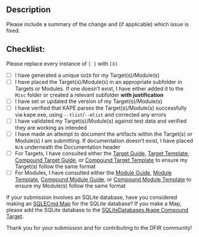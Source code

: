 ## Description

Please include a summary of the change and (if applicable) which issue is fixed.

## Checklist:
Please replace every instance of `[ ]` with `[X]`

- [ ] I have generated a unique `GUID` for my Target(s)/Module(s)
- [ ] I have placed the Target(s)/Module(s) in an appropriate subfolder in Targets or Modules. If one doesn't exist, I have either added it to the `Misc` folder or created a relevant subfolder **with justification**
- [ ] I have set or updated the version of my Target(s)/Module(s)
- [ ] I have verified that KAPE parses the Target(s)/Module(s) successfully via kape.exe, using `--tlist`/`--mlist` and corrected any errors 
- [ ] I have validated my Target(s)/Module(s) against test data and verified they are working as intended
- [ ] I have made an attempt to document the artifacts within the Target(s) or Module(s) I am submitting. If documentation doesn't exist, I have placed `N/A` underneath the Documentation header
- [ ] For Targets, I have consulted either the [Target Guide](https://github.com/EricZimmerman/KapeFiles/blob/master/Targets/TargetGuide.guide), [Target Template](https://github.com/EricZimmerman/KapeFiles/blob/master/Targets/TargetTemplate.template), [Compound Target Guide](https://github.com/EricZimmerman/KapeFiles/blob/master/Targets/CompoundTargetGuide.guide), or [Compound Target Template](https://github.com/EricZimmerman/KapeFiles/blob/master/Targets/CompoundTargetTemplate.template) to ensure my Target(s) follow the same format
- [ ] For Modules, I have consulted either the [Module Guide](https://github.com/EricZimmerman/KapeFiles/blob/master/Modules/ModuleGuide.guide), [Module Template](https://github.com/EricZimmerman/KapeFiles/blob/master/Modules/ModuleTemplate.template), [Compound Module Guide](https://github.com/EricZimmerman/KapeFiles/blob/master/Modules/CompoundModuleGuide.guide), or [Compound Module Template](https://github.com/EricZimmerman/KapeFiles/blob/master/Modules/CompoundModuleTemplate.template) to ensure my Module(s) follow the same format

If your submission involves an SQLite database, have you considered making an [SQLECmd Map](https://github.com/EricZimmerman/SQLECmd/tree/master/SQLMap/Maps) for the SQLite database? If you make a Map, please add the SQLite database to the [SQLiteDatabases.tkape Compound Target](https://github.com/EricZimmerman/KapeFiles/blob/master/Targets/Compound/SQLiteDatabases.tkape).

Thank you for your submission and for contributing to the DFIR community!
